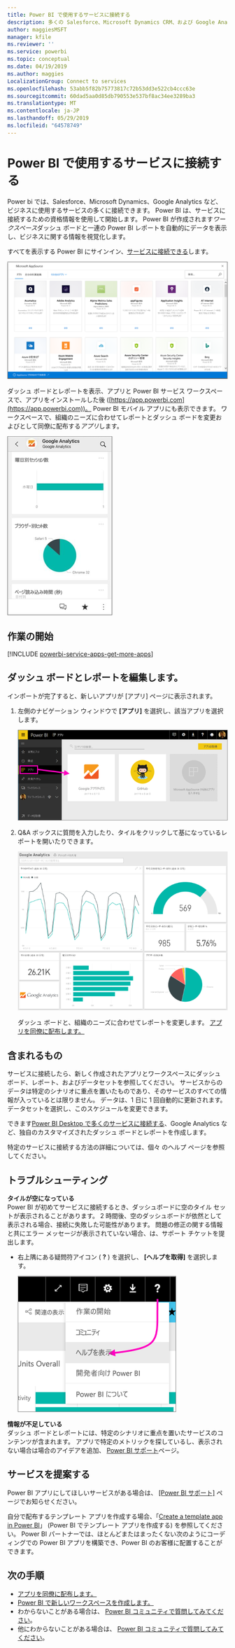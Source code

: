 ```yaml
---
title: Power BI で使用するサービスに接続する
description: 多くの Salesforce、Microsoft Dynamics CRM、および Google Analytics など、ビジネスの実行に使用するサービスに接続します。
author: maggiesMSFT
manager: kfile
ms.reviewer: ''
ms.service: powerbi
ms.topic: conceptual
ms.date: 04/19/2019
ms.author: maggies
LocalizationGroup: Connect to services
ms.openlocfilehash: 53abb5f82b75773817c72b53dd3e522cb4ccc63e
ms.sourcegitcommit: 60dad5aa0d85db790553e537bf8ac34ee3289ba3
ms.translationtype: MT
ms.contentlocale: ja-JP
ms.lasthandoff: 05/29/2019
ms.locfileid: "64578749"
---
```

# <a name="connect-to-the-services-you-use-with-power-bi"></a>Power BI で使用するサービスに接続する
Power bi では、Salesforce、Microsoft Dynamics、Google Analytics など、ビジネスに使用するサービスの多くに接続できます。 Power BI は、サービスに接続するための資格情報を使用して開始します。 Power BI が作成されます*ワークスペース*ダッシュ ボードと一連の Power BI レポートを自動的にデータを表示し、ビジネスに関する情報を視覚化します。

すべてを表示する Power BI にサインイン、[サービスに接続できる](https://app.powerbi.com/getdata/services)します。 

![AppSource アプリ](media/service-connect-to-services/overview.png)

ダッシュ ボードとレポートを表示、アプリと Power BI サービス ワークスペースで、アプリをインストールした後 ([https://app.powerbi.com](https://app.powerbi.com))。 Power BI モバイル アプリにも表示できます。 ワークスペースで、組織のニーズに合わせてレポートとダッシュ ボードを変更およびとして同僚に配布する*アプリ*します。 

![Power BI モバイル アプリの Google アナリティクス アプリ](media/service-connect-to-services/power-bi-service-mobile-app-240.png)

## <a name="get-started"></a>作業の開始
[!INCLUDE [powerbi-service-apps-get-more-apps](./includes/powerbi-service-apps-get-more-apps.md)]

## <a name="edit-the-dashboard-and-reports"></a>ダッシュ ボードとレポートを編集します。
インポートが完了すると、新しいアプリが [アプリ] ページに表示されます。

1. 左側のナビゲーション ウィンドウで **[アプリ]** を選択し、該当アプリを選択します。
   
     ![[アプリ] ページ](media/service-connect-to-services/power-bi-service-apps-open-app.png)
2. Q&A ボックスに質問を入力したり、タイルをクリックして基になっているレポートを開いたりできます。 
   
    ![Google アナリティクス ダッシュボード](media/service-connect-to-services/googleanalytics2.png)
   
    ダッシュ ボードと、組織のニーズに合わせてレポートを変更します。 [アプリを同僚に配布します。](service-create-distribute-apps.md)

## <a name="whats-included"></a>含まれるもの
サービスに接続したら、新しく作成されたアプリとワークスペースにダッシュ ボード、レポート、およびデータセットを参照してください。 サービスからのデータは特定のシナリオに重点を置いたものであり、そのサービスのすべての情報が入っているとは限りません。 データは、1 日に 1 回自動的に更新されます。 データセットを選択し、このスケジュールを変更できます。

できます[Power BI Desktop で多くのサービスに接続する](desktop-data-sources.md)、Google Analytics など、独自のカスタマイズされたダッシュ ボードとレポートを作成します。  

特定のサービスに接続する方法の詳細については、個々 のヘルプ ページを参照してください。

## <a name="troubleshooting"></a>トラブルシューティング
**タイルが空になっている**  
Power BI が初めてサービスに接続するとき、ダッシュボードに空のタイル セットが表示されることがあります。 2 時間後、空のダッシュボードが依然として表示される場合、接続に失敗した可能性があります。 問題の修正の関する情報と共にエラー メッセージが表示されていない場合、は、サポート チケットを提出します。

* 右上隅にある疑問符アイコン ( **?** ) を選択し、 **[ヘルプを取得]** を選択します。
  
    ![[ヘルプを取得] アイコン](media/service-connect-to-services/power-bi-service-get-help.png)

**情報が不足している**  
ダッシュ ボードとレポートには、特定のシナリオに重点を置いたサービスのコンテンツが含まれます。 アプリで特定のメトリックを探しているし、表示されない場合は場合のアイデアを追加、 [Power BI サポート](https://support.powerbi.com/forums/265200-power-bi)ページ。

## <a name="suggesting-services"></a>サービスを提案する
Power BI アプリにしてほしいサービスがある場合は、 [[Power BI サポート]](https://support.powerbi.com/forums/265200-power-bi) ページでお知らせください。

自分で配布するテンプレート アプリを作成する場合、「[Create a template app in Power BI](service-template-apps-create.md)」 (Power BI でテンプレート アプリを作成する) を参照してください。 Power BI パートナーでは、ほとんどまたはまったくない次のようにコーディングでの Power BI アプリを構築でき、Power BI のお客様に配置することができます。 

## <a name="next-steps"></a>次の手順
* [アプリを同僚に配布します。](service-create-distribute-apps.md)
* [Power BI で新しいワークスペースを作成します。](service-create-the-new-workspaces.md)
* わからないことがある場合は、 [Power BI コミュニティで質問してみてください](http://community.powerbi.com/)。
* 他にわからないことがある場合は、 [Power BI コミュニティで質問してみてください](http://community.powerbi.com/)。

